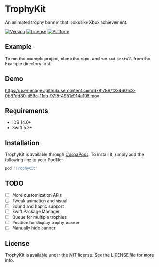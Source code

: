# TrophyKit

An animated trophy banner that looks like Xbox achievement.

[![Version](https://img.shields.io/cocoapods/v/TrophyKit.svg?style=flat)](https://cocoapods.org/pods/TrophyKit)
[![License](https://img.shields.io/cocoapods/l/TrophyKit.svg?style=flat)](https://cocoapods.org/pods/TrophyKit)
[![Platform](https://img.shields.io/cocoapods/p/TrophyKit.svg?style=flat)](https://cocoapods.org/pods/TrophyKit)

## Example

To run the example project, clone the repo, and run `pod install` from the Example directory first.

## Demo

https://user-images.githubusercontent.com/6781789/123460143-0b87dd80-d59c-11eb-97f9-4951e914a106.mov

## Requirements

* iOS 14.0+
* Swift 5.3+

## Installation

TrophyKit is available through [CocoaPods](https://cocoapods.org). To install
it, simply add the following line to your Podfile:

```ruby
pod 'TrophyKit'
```

## TODO

- [ ] More customization APIs
- [ ] Tweak animation and visual
- [ ] Sound and haptic support
- [ ] Swift Package Manager
- [ ] Queue for multiple trophies
- [ ] Position for display trophy banner
- [ ] Manually hide banner

## License

TrophyKit is available under the MIT license. See the LICENSE file for more info.

